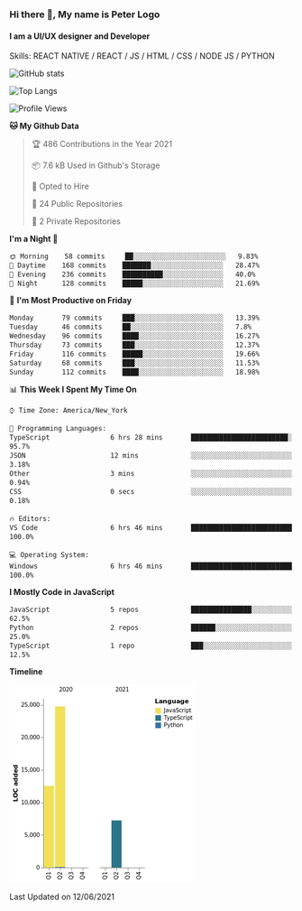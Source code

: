 ### Hi there 👋, My name is Peter Logo
#### I am a UI/UX designer and Developer
Skills: REACT NATIVE / REACT / JS / HTML / CSS / NODE JS / PYTHON

![GitHub stats](https://github-readme-stats.vercel.app/api?username=peterlogo&show_icons=true&count_private=true&theme=dark)

![Top Langs](https://github-readme-stats.vercel.app/api/top-langs/?username=peterlogo&theme=dark&layout=compact&langs_count=8)

<!--START_SECTION:waka-->
![Profile Views](http://img.shields.io/badge/Profile%20Views-0-blue)

**🐱 My Github Data** 

> 🏆 486 Contributions in the Year 2021
 > 
> 📦 7.6 kB Used in Github's Storage 
 > 
> 💼 Opted to Hire
 > 
> 📜 24 Public Repositories 
 > 
> 🔑 2 Private Repositories  
 > 
**I'm a Night 🦉** 

```text
🌞 Morning    58 commits     ██░░░░░░░░░░░░░░░░░░░░░░░   9.83% 
🌆 Daytime    168 commits    ███████░░░░░░░░░░░░░░░░░░   28.47% 
🌃 Evening    236 commits    ██████████░░░░░░░░░░░░░░░   40.0% 
🌙 Night      128 commits    █████░░░░░░░░░░░░░░░░░░░░   21.69%

```
📅 **I'm Most Productive on Friday** 

```text
Monday       79 commits     ███░░░░░░░░░░░░░░░░░░░░░░   13.39% 
Tuesday      46 commits     ██░░░░░░░░░░░░░░░░░░░░░░░   7.8% 
Wednesday    96 commits     ████░░░░░░░░░░░░░░░░░░░░░   16.27% 
Thursday     73 commits     ███░░░░░░░░░░░░░░░░░░░░░░   12.37% 
Friday       116 commits    █████░░░░░░░░░░░░░░░░░░░░   19.66% 
Saturday     68 commits     ███░░░░░░░░░░░░░░░░░░░░░░   11.53% 
Sunday       112 commits    ████░░░░░░░░░░░░░░░░░░░░░   18.98%

```


📊 **This Week I Spent My Time On** 

```text
⌚︎ Time Zone: America/New_York

💬 Programming Languages: 
TypeScript               6 hrs 28 mins       ████████████████████████░   95.7% 
JSON                     12 mins             ░░░░░░░░░░░░░░░░░░░░░░░░░   3.18% 
Other                    3 mins              ░░░░░░░░░░░░░░░░░░░░░░░░░   0.94% 
CSS                      0 secs              ░░░░░░░░░░░░░░░░░░░░░░░░░   0.18%

🔥 Editors: 
VS Code                  6 hrs 46 mins       █████████████████████████   100.0%

💻 Operating System: 
Windows                  6 hrs 46 mins       █████████████████████████   100.0%

```

**I Mostly Code in JavaScript** 

```text
JavaScript               5 repos             ███████████████░░░░░░░░░░   62.5% 
Python                   2 repos             ██████░░░░░░░░░░░░░░░░░░░   25.0% 
TypeScript               1 repo              ███░░░░░░░░░░░░░░░░░░░░░░   12.5%

```


**Timeline**

![Chart not found](https://raw.githubusercontent.com/peterlogo/peterlogo/main/charts/bar_graph.png) 


 Last Updated on 12/06/2021
<!--END_SECTION:waka-->


